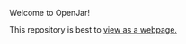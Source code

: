 Welcome to OpenJar!

This repository is best to [view as a webpage.](https://qr.page/g/2VtU8nxHXhN)

